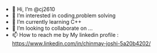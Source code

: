 - 👋 Hi, I’m @cj2610
- 👀 I’m interested in coding,problem solving
- 🌱 I’m currently learning C++ 
- 💞️ I’m looking to collaborate on ...
- 📫 How to reach me by My linkedin profile : https://www.linkedin.com/in/chinmay-joshi-5a20b4202/

<!---
cj2610/cj2610 is a ✨ special ✨ repository because its `README.md` (this file) appears on your GitHub profile.
You can click the Preview link to take a look at your changes.
--->
